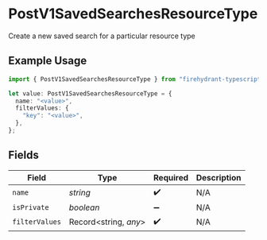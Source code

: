 # PostV1SavedSearchesResourceType

Create a new saved search for a particular resource type

## Example Usage

```typescript
import { PostV1SavedSearchesResourceType } from "firehydrant-typescript-sdk/models/components";

let value: PostV1SavedSearchesResourceType = {
  name: "<value>",
  filterValues: {
    "key": "<value>",
  },
};
```

## Fields

| Field                 | Type                  | Required              | Description           |
| --------------------- | --------------------- | --------------------- | --------------------- |
| `name`                | *string*              | :heavy_check_mark:    | N/A                   |
| `isPrivate`           | *boolean*             | :heavy_minus_sign:    | N/A                   |
| `filterValues`        | Record<string, *any*> | :heavy_check_mark:    | N/A                   |